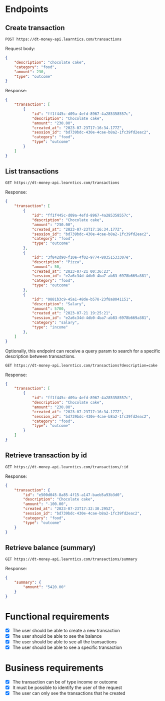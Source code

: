 # Endpoints

## Create transaction

`POST https://dt-money-api.learntics.com/transactions`

Request body:

```json
{
    "description": "chocolate cake",
    "category": "food",
    "amount": 230,
    "type": "outcome"
}
```

Response:

```json
{
    "transaction": [
        {
            "id": "ff1f445c-d09a-4efd-8967-4a285358557c",
            "description": "Chocolate cake",
            "amount": "230.00",
            "created_at": "2023-07-23T17:16:34.177Z",
            "session_id": "bd739bdc-430e-4cae-b8a2-1fc39fd2eac2",
            "category": "food",
            "type": "outcome"
        }
    ]
}
```

## List transactions

`GET https://dt-money-api.learntics.com/transactions`

Response:

```json
{
    "transaction": [
        {
            "id": "ff1f445c-d09a-4efd-8967-4a285358557c",
            "description": "Chocolate cake",
            "amount": "230.00",
            "created_at": "2023-07-23T17:16:34.177Z",
            "session_id": "bd739bdc-430e-4cae-b8a2-1fc39fd2eac2",
            "category": "food",
            "type": "outcome"
        },
        {
            "id": "3f842d90-f10e-4f02-9774-80351533307e",
            "description": "Pizza",
            "amount": 50,
            "created_at": "2023-07-21 00:36:23",
            "session_id": "e2a6c34d-4db0-4ba7-ab83-6978b669a381",
            "category": "food",
            "type": "outcome"
        },
        {
            "id": "0881b3c9-45a1-48de-b578-23f8a8041151",
            "description": "Salary",
            "amount": 5700,
            "created_at": "2023-07-21 19:25:21",
            "session_id": "e2a6c34d-4db0-4ba7-ab83-6978b669a381",
            "category": "salary",
            "type": "income"
        },
    ]
}
```

Optionally, this endpoint can receive a query param to search for a specific description between transactions.

`GET https://dt-money-api.learntics.com/transactions?description=cake`

Response:

```json
{
    "transaction": [
        {
            "id": "ff1f445c-d09a-4efd-8967-4a285358557c",
            "description": "Chocolate cake",
            "amount": "230.00",
            "created_at": "2023-07-23T17:16:34.177Z",
            "session_id": "bd739bdc-430e-4cae-b8a2-1fc39fd2eac2",
            "category": "food",
            "type": "outcome"
        }
    ]
}
```

## Retrieve transaction by id

`GET https://dt-money-api.learntics.com/transactions/:id`

Response:

```json
{
    "transaction": {
        "id": "e500d045-8a85-4f15-a147-baeb5a93b3d0",
        "description": "Chocolate cake",
        "amount": "-100.00",
        "created_at": "2023-07-23T17:32:30.295Z",
        "session_id": "bd739bdc-430e-4cae-b8a2-1fc39fd2eac2",
        "category": "food",
        "type": "outcome"
    }
}
```

## Retrieve balance (summary)

`GET https://dt-money-api.learntics.com/transactions/summary`

Response:

```json
{
    "summary": {
        "amount": "5420.00"
    }
}
```

# Functional requirements

- [x] The user should be able to create a new transaction
- [x] The user should be able to see the balance
- [x] The user should be able to see all the transactions
- [x] The user should be able to see a specific transaction

# Business requirements

- [x] The transaction can be of type income or outcome
- [x] It must be possible to identify the user of the request
- [x] The user can only see the transactions that he created
